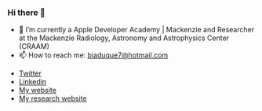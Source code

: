 ### Hi there 👋

- 🔭 I’m currently a Apple Developer Academy | Mackenzie and Researcher at the Mackenzie Radiology, Astronomy and Astrophysics Center (CRAAM)
- 📫 How to reach me: biaduque7@hotmail.com

* [Twitter](https://twitter.com/_BiaDuque_)
* [Linkedin](https://www.linkedin.com/feed/?trk=Officekey)
* [My website](https://beatrizduque.carrd.co/)
* [My research website](https://starsandexoplanets.org)


<!--
**biaduque/biaduque** is a ✨ _special_ ✨ repository because its `README.md` (this file) appears on your GitHub profile.




